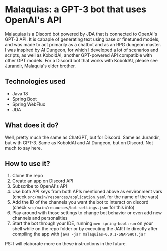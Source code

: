 # Malaquias: a GPT-3 bot that uses OpenAI's API

Malaquias is a Discord bot powered by JDA that is connected to OpenAI's GPT-3 API. It is cabaple of generating text using base or finetuned models, and was made to act primarily as a chatbot and as an RPG dungeon master. I was inspired by AI Dungeon, for which I developed a lot of scenarios and scripts, as well as KoboldAI, another GPT-powered API compatible with other GPT models. For a Discord bot that works with KoboldAI, please see [Jurandir](https://github.com/thaalesalves/jurandir.git), Malaquia's elder brother.

## Technologies used
* Java 18
* Spring Boot
* Spring WebFlux
* JDA

## What does it do?
Well, pretty much the same as ChatGPT, but for Discord. Same as Jurandir, but with GPT-3. Same as KoboldAI and AI Dungeon, but on Discord. Not much to say here.

## How to use it?
1. Clone the repo
2. Create an app on Discord API
3. Subscribe to OpenAI's API
4. Use both API keys from both APIs mentioned above as environment vars (check `src/main/resources/application.yaml` for the name of the vars)
5. Add the ID of the channels you want the bot to interact on discord (check `src/main/resources/bot-settings.json` for this info)
6. Play around with those settings to change bot behavior or even add new channels and personalities
7. Start the bot through your IDE, running `mvn spring-boot:run` on your shell while on the repo folder or by executing the JAR file directly after compiling the app with `java -jar malaquias-0.0.1-SNAPSHOT.jar`

PS: I will elaborate more on these instructions in the future.